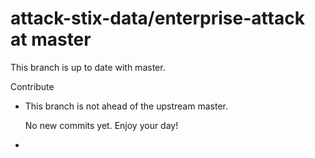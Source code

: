 # attack-stix-data/enterprise-attack at master

This branch is up to date with master.

Contribute

*   This branch is not ahead of the upstream master.

    No new commits yet. Enjoy your day!
*
